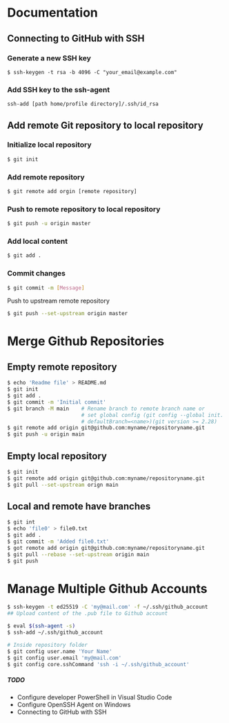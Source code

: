 # Documentation

## Connecting to GitHub with SSH
### Generate a new SSH key
```
$ ssh-keygen -t rsa -b 4096 -C "your_email@example.com"
```
### Add SSH key to the ssh-agent
```
ssh-add [path home/profile directory]/.ssh/id_rsa
```

## Add remote Git repository to local repository
### Initialize local repository
```bash
$ git init
```
### Add remote repository
```bash
$ git remote add orgin [remote repository]
```
### Push to remote repository to local repository
```bash
$ git push -u origin master
```
### Add local content
```bash
$ git add .
```
### Commit changes
```bash
$ git commit -m [Message]
```
Push to upstream remote repository
```bash
$ git push --set-upstream origin master
```


# Merge Github Repositories
## Empty remote repository
```bash
$ echo 'Readme file' > README.md
$ git init
$ git add .
$ git commit -m 'Initial commit'
$ git branch -M main    # Rename branch to remote branch name or
                        # set global config (git config --global init.
                        # defaultBranch=<name>)(git version >= 2.28)
$ git remote add origin git@github.com:myname/repositoryname.git
$ git push -u origin main
```

## Empty local repository
```bash
$ git init
$ git remote add origin git@github.com:myname/repositoryname.git
$ git pull --set-upstream orign main

```

## Local and remote have branches
```bash
$ git int
$ echo 'file0' > file0.txt
$ git add .
$ git commit -m 'Added file0.txt'
$ got remote add origin git@github.com:myname/repositoryname.git
$ git pull --rebase --set-upstream origin main
$ git push
```

# Manage Multiple Github Accounts
```bash
$ ssh-keygen -t ed25519 -C 'my@mail.com' -f ~/.ssh/github_account
## Upload content of the .pub file to Github account

$ eval $(ssh-agent -s)
$ ssh-add ~/.ssh/github_account

# Inside repository folder
$ git config user.name 'Your Name'
$ git config user.email 'my@mail.com'
$ git config core.sshCommand 'ssh -i ~/.ssh/github_account'
```
##### TODO
* Configure developer PowerShell in Visual Studio Code
* Configure OpenSSH Agent on Windows
* Connecting to GitHub with SSH
